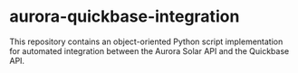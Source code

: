 # aurora-quickbase-integration
This repository contains an object-oriented Python script implementation for automated integration between the Aurora Solar API and the Quickbase API. 
